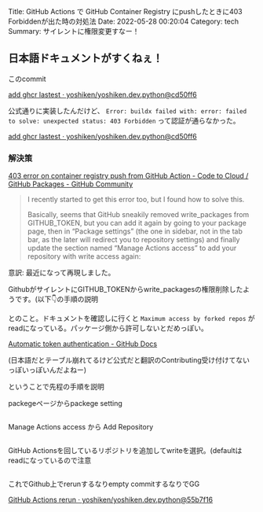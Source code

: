Title: GitHub Actions で GitHub Container Registry にpushしたときに403 Forbiddenが出た時の対処法
Date: 2022-05-28 00:20:04
Category: tech
Summary: サイレントに権限変更すなー！

## 日本語ドキュメントがすくねぇ！

このcommit

[add ghcr lastest · yoshiken/yoshiken.dev.python@cd50ff6](https://github.com/yoshiken/yoshiken.dev.python/commit/cd50ff68d743f505c3a50e1f7b8cf6078394a5a9)

公式通りに実装したんだけど、 `Error: buildx failed with: error: failed to solve: unexpected status: 403 Forbidden` って認証が通らなかった。

[add ghcr lastest · yoshiken/yoshiken.dev.python@cd50ff6](https://github.com/yoshiken/yoshiken.dev.python/runs/6625393773?check_suite_focus=true#step:6:222)


### 解決策

[403 error on container registry push from GitHub Action - Code to Cloud / GitHub Packages - GitHub Community](https://github.community/t/403-error-on-container-registry-push-from-github-action/173071/39)

>I recently started to get this error too, but I found how to solve this.
>
>Basically, seems that GitHub sneakily removed write_packages from GITHUB_TOKEN, but you can add it again by going to your package page, then in “Package settings” (the one in sidebar, not in the tab bar, as the later will redirect you to repository settings) and finally update the section named “Manage Actions access” to add your repository with write access again:

意訳:
最近になって再現しました。

GithubがサイレントにGITHUB_TOKENからwrite_packagesの権限削除したようです。(以下👇の手順の説明


とのこと。ドキュメントを確認しに行くと `Maximum access by forked repos` がreadになっている。パッケージ側から許可しないとだめっぽい。

[Automatic token authentication - GitHub Docs](https://docs.github.com/en/actions/security-guides/automatic-token-authentication#permissions-for-the-github_token)

(日本語だとテーブル崩れてるけど公式だと翻訳のContributing受け付けてないっぽいっぽいんだよねー)

ということで先程の手順を説明

packegeページからpackege setting

<img src="https://i.imgur.com/otDnHDS.png" alt="">

Manage Actions access から Add Repository

<img src="https://i.imgur.com/tsrWL53.png" alt="">

GitHub Actionsを回しているリポジトリを追加してwriteを選択。(defaultはreadになっているので注意

<img src="https://i.imgur.com/WwJgvsn.png" alt="">

これでGithub上でrerunするなりempty commitするなりでGG

[GitHub Actions rerun · yoshiken/yoshiken.dev.python@55b7f16](https://github.com/yoshiken/yoshiken.dev.python/runs/6627715811?check_suite_focus=true)

<img src="https://i.imgur.com/DgLmZSW.png" alt="">
